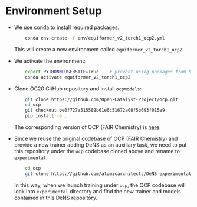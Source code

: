 # Environment Setup

- We use conda to install required packages:
    ```bash
        conda env create -f env/equiformer_v2_torch1_ocp2.yml
    ```
    This will create a new environment called `equiformer_v2_torch1_ocp2`.

- We activate the environment:
    ```bash
        export PYTHONNOUSERSITE=True    # prevent using packages from base
        conda activate equiformer_v2_torch1_ocp2
    ```

- Clone OC20 GitHub repository and install `ocpmodels`:
    ```bash
        git clone https://github.com/Open-Catalyst-Project/ocp.git
        cd ocp
        git checkout be0f727a515582b01e6c51672a08f5b693f015e9
        pip install -e .
    ```
    The corresponding version of OCP (FAIR Chemistry) is [here](https://github.com/FAIR-Chem/fairchem/tree/be0f727a515582b01e6c51672a08f5b693f015e9).

- Since we reuse the original codebase of OCP (FAIR Chemistry) and provide a new trainer adding DeNS as an auxiliary task, we need to put this repository under the `ocp` codebase cloned above and rename to `experimental`:
    ```bash
        cd ocp
        git clone https://github.com/atomicarchitects/DeNS experimental
    ```
    In this way, when we launch training under `ocp`, the OCP codebase will look into `experimental` directory and find the new trainer and models contained in this DeNS repository.